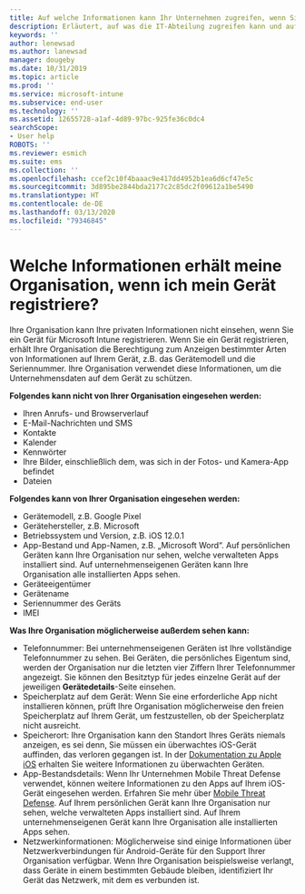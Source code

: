 ```yaml
---
title: Auf welche Informationen kann Ihr Unternehmen zugreifen, wenn Sie Ihr Gerät registrieren?
description: Erläutert, auf was die IT-Abteilung zugreifen kann und auf was nicht.
keywords: ''
author: lenewsad
ms.author: lanewsad
manager: dougeby
ms.date: 10/31/2019
ms.topic: article
ms.prod: ''
ms.service: microsoft-intune
ms.subservice: end-user
ms.technology: ''
ms.assetid: 12655728-a1af-4d89-97bc-925fe36c0dc4
searchScope:
- User help
ROBOTS: ''
ms.reviewer: esmich
ms.suite: ems
ms.collection: ''
ms.openlocfilehash: ccef2c10f4baaac9e417dd4952b1ea6d6cf47e5c
ms.sourcegitcommit: 3d895be2844bda2177c2c85dc2f09612a1be5490
ms.translationtype: HT
ms.contentlocale: de-DE
ms.lasthandoff: 03/13/2020
ms.locfileid: "79346845"
---
```

# <a name="what-information-can-my-organization-see-when-i-enroll-my-device"></a>Welche Informationen erhält meine Organisation, wenn ich mein Gerät registriere?

Ihre Organisation kann Ihre privaten Informationen nicht einsehen, wenn Sie ein Gerät für Microsoft Intune registrieren. Wenn Sie ein Gerät registrieren, erhält Ihre Organisation die Berechtigung zum Anzeigen bestimmter Arten von Informationen auf Ihrem Gerät, z.B. das Gerätemodell und die Seriennummer. Ihre Organisation verwendet diese Informationen, um die Unternehmensdaten auf dem Gerät zu schützen.

**Folgendes kann nicht von Ihrer Organisation eingesehen werden:**

- Ihren Anrufs- und Browserverlauf
- E-Mail-Nachrichten und SMS
- Kontakte
- Kalender
- Kennwörter
- Ihre Bilder, einschließlich dem, was sich in der Fotos- und Kamera-App befindet
- Dateien

**Folgendes kann von Ihrer Organisation eingesehen werden:**

- Gerätemodell, z.B. Google Pixel
- Gerätehersteller, z.B. Microsoft
- Betriebssystem und Version, z.B. iOS 12.0.1
- App-Bestand und App-Namen, z.B. „Microsoft Word“. Auf persönlichen Geräten kann Ihre Organisation nur sehen, welche verwalteten Apps installiert sind. Auf unternehmenseigenen Geräten kann Ihre Organisation alle installierten Apps sehen.
- Geräteeigentümer
- Gerätename
- Seriennummer des Geräts
- IMEI

**Was Ihre Organisation möglicherweise außerdem sehen kann:**

- Telefonnummer: Bei unternehmenseigenen Geräten ist Ihre vollständige Telefonnummer zu sehen. Bei Geräten, die persönliches Eigentum sind, werden der Organisation nur die letzten vier Ziffern Ihrer Telefonnummer angezeigt. Sie können den Besitztyp für jedes einzelne Gerät auf der jeweiligen **Gerätedetails**-Seite einsehen.
- Speicherplatz auf dem Gerät: Wenn Sie eine erforderliche App nicht installieren können, prüft Ihre Organisation möglicherweise den freien Speicherplatz auf Ihrem Gerät, um festzustellen, ob der Speicherplatz nicht ausreicht.  
- Speicherort: Ihre Organisation kann den Standort Ihres Geräts niemals anzeigen, es sei denn, Sie müssen ein überwachtes iOS-Gerät auffinden, das verloren gegangen ist. In der [Dokumentation zu Apple iOS](https://go.microsoft.com/fwlink/?linkid=853816) erhalten Sie weitere Informationen zu überwachten Geräten.  
- App-Bestandsdetails: Wenn Ihr Unternehmen Mobile Threat Defense verwendet, können weitere Informationen zu den Apps auf Ihrem iOS-Gerät eingesehen werden. Erfahren Sie mehr über [Mobile Threat Defense](you-are-prompted-to-install-mtd-ios.md). Auf Ihrem persönlichen Gerät kann Ihre Organisation nur sehen, welche verwalteten Apps installiert sind. Auf Ihrem unternehmenseigenen Gerät kann Ihre Organisation alle installierten Apps sehen.
- Netzwerkinformationen: Möglicherweise sind einige Informationen über Netzwerkverbindungen für Android-Geräte für den Support Ihrer Organisation verfügbar. Wenn Ihre Organisation beispielsweise verlangt, dass Geräte in einem bestimmten Gebäude bleiben, identifiziert Ihr Gerät das Netzwerk, mit dem es verbunden ist. 
